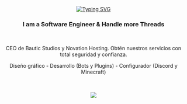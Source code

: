 <div align="center">
  <a href="https://git.io/typing-svg"><img src="https://readme-typing-svg.herokuapp.com?font=Roboto&weight=500&size=30&pause=900&color=F7004B&center=&vCenter=&repeat=&random=&width=435&lines=Hello+how+are+you!;Welcome+to+my+profile;I'm+MrBlour" alt="Typing SVG" /></a>
</div>

<h3 align="center">I am a Software Engineer & Handle more Threads</h3>

<br/>

<div align="center">

 CEO de Bautic Studios y Novation Hosting. Obtén nuestros servicios con total seguridad y confianza.
 
 Diseño gráfico - Desarrollo (Bots y Plugins) - Configurador (Discord y Minecraft)
 
</div>
<h2 align="center">  </h2>
<br/>
<div align="center">
    <img src="https://skillicons.dev/icons?i=java,nodejs,idea,vscode,html,css,bots,discord,kotlin,maven,ps,js,git,mysql" />
</div>
